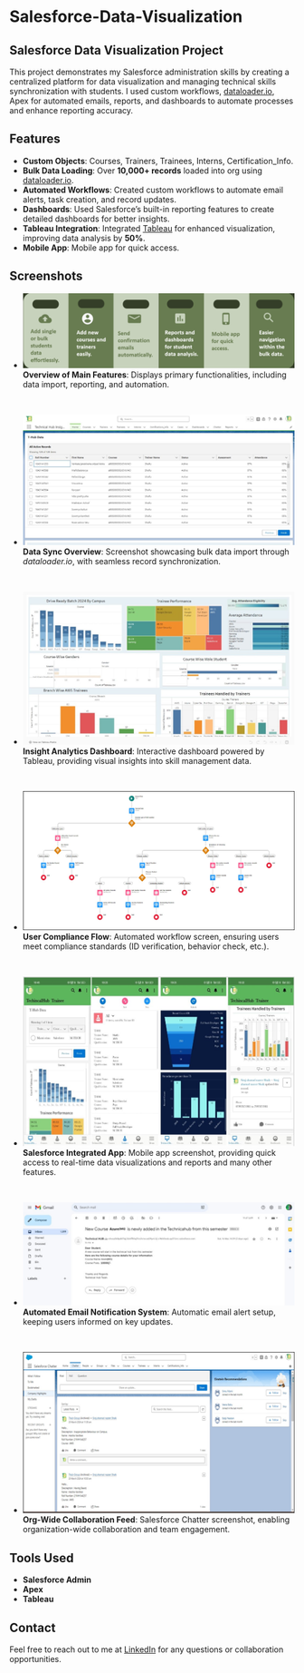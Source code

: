 # Salesforce-Data-Visualization

## Salesforce Data Visualization Project

This project demonstrates my Salesforce administration skills by creating a centralized platform for data visualization and managing technical skills synchronization with students. 
I used custom workflows, [dataloader.io](https://www.dataloader.io/), Apex for automated emails, reports, and dashboards to automate processes and enhance reporting accuracy.

## Features
- **Custom Objects**: Courses, Trainers, Trainees, Interns, Certification_Info.
- **Bulk Data Loading**: Over **10,000+ records** loaded into org using [dataloader.io](https://www.dataloader.io/).
- **Automated Workflows**: Created custom workflows to automate email alerts, task creation, and record updates.
- **Dashboards**: Used Salesforce’s built-in reporting features to create detailed dashboards for better insights.
- **Tableau Integration**: Integrated [Tableau](https://www.tableau.com/) for enhanced visualization, improving data analysis by **50%**.
- **Mobile App**: Mobile app for quick access.

## Screenshots

- ![Features](images/features.png "Project Features")  
  **Overview of Main Features**: Displays primary functionalities, including data import, reporting, and automation.  

&nbsp;  

- ![Bulk Data Import](images/bulkdataimport.jpg "Data Sync Overview")  
  **Data Sync Overview**: Screenshot showcasing bulk data import through *dataloader.io*, with seamless record synchronization.  

&nbsp;  

- ![Dashboard View](images/tableaudashboard.jpg "Insight Analytics Dashboard")  
  **Insight Analytics Dashboard**: Interactive dashboard powered by Tableau, providing visual insights into skill management data.  

&nbsp;  

- ![Workflow Automation](images/screen_flow.png "User Compliance Flow")  
  **User Compliance Flow**: Automated workflow screen, ensuring users meet compliance standards (ID verification, behavior check, etc.).  

&nbsp;  

- ![Integrated App](images/mobileapp.jpg "Salesforce Integrated Mobile App")  
  **Salesforce Integrated App**: Mobile app screenshot, providing quick access to real-time data visualizations and reports and many other features.  

&nbsp;  

- ![Automatic Email Notification System](images/automated_email.jpg "Automated Email Notification System")  
  **Automated Email Notification System**: Automatic email alert setup, keeping users informed on key updates.  

&nbsp;  

- ![Chatter](images/chatter.png "Org-Wide Collaboration Feed")  
  **Org-Wide Collaboration Feed**: Salesforce Chatter screenshot, enabling organization-wide collaboration and team engagement.  

## Tools Used
- **Salesforce Admin**
- **Apex**
- **Tableau**

## Contact
Feel free to reach out to me at [LinkedIn](https://www.linkedin.com/in/saisindusrig) for any questions or collaboration opportunities.
